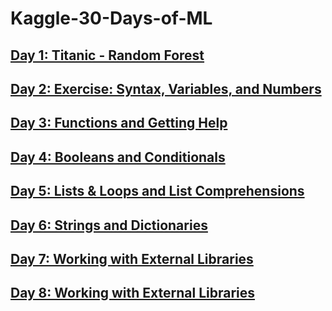 # Kaggle-30-Days-of-ML

## [Day 1: Titanic - Random Forest](./Day-1)

## [Day 2: Exercise: Syntax, Variables, and Numbers](./Day-2)

## [Day 3: Functions and Getting Help](./Day-3)

## [Day 4: Booleans and Conditionals](./Day-4)

## [Day 5: Lists & Loops and List Comprehensions](./Day-5)

## [Day 6: Strings and Dictionaries](./Day-6)

## [Day 7: Working with External Libraries](./Day-7)

## [Day 8: Working with External Libraries](./Day-8)